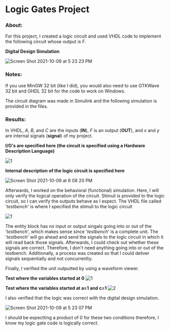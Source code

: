 # Logic Gates Project

### About:

For this project, I created a logic circuit and used VHDL code to implement the following circuit whose output is *F*.  

**Digital Design Simulation**

![Screen Shot 2021-10-09 at 5 23 23 PM](https://user-images.githubusercontent.com/89553126/136675114-1612804d-e56d-4b84-a379-2f0ba80d7eb1.png)

### Notes:

If you use MinGW 32 bit (like I did), you would also need to use GTKWave 32 bit and GHDL 32 bit for the code to work on Windows.

The circuit diagram was made in Simulink and the following simulation is provided in the files.

### Results:

In VHDL, *A*, *B*, and *C* are the inputs (**IN**), *F* is an output (**OUT**), and *x* and *y* are internal signals (**signal**) of my project.

**I/O's are specified here (the circuit is specified using a Hardware Description Language)**

![1](https://user-images.githubusercontent.com/89553126/136717067-f39b3dd2-5d78-4117-972e-d609f563d255.PNG)

**Internal description of the logic circuit is specified here**

![Screen Shot 2021-10-09 at 6 08 20 PM](https://user-images.githubusercontent.com/89553126/136675895-71543808-930c-4de5-af4d-97bd8f279e69.png)

Afterwards, I worked on the behavioral (functional) simulation. Here, I will only verify the logical operation of the circuit. Stimuli is provided to the logic circuit, so I can verify the outputs behave as I expect. The VHDL file called '*testbench*' is where I specified the stimuli to the logic circuit 

![1](https://user-images.githubusercontent.com/89553126/136717228-938fd731-41b7-4604-9a3d-55f34b71d4d7.PNG)

The entity block has no input or output singals going into or out of the '*testbench*', which makes sense since '*testbench*' is a complete unit. The '*testbench*' will go ahead and send the signals to the logic circuit in which it will read back those signals. Afterwards, I could check out whether these signals are correct. Therefore, I don't need anything going into or out of the testbench. Additionally, a process was created so that I could deliver signals sequentially and not concurrenlty.

Finally, I verified the unit outputted by using a waveform viewer. 

**Test where the variables started at 0**
![1](https://user-images.githubusercontent.com/89553126/136717353-3d1bf589-64d1-42f2-bb20-200de9efb4bf.PNG)

**Test where the variables started at a=1 and c=1**
![2](https://user-images.githubusercontent.com/89553126/136717355-7d821521-c8d4-4cd6-a93d-722b928b9d3e.PNG)

I also verified that the logic was correct with the digital design simulation.

![Screen Shot 2021-10-09 at 5 23 07 PM](https://user-images.githubusercontent.com/89553126/136717443-d619f866-dc08-473e-ab0a-d1346c685c07.png)

I should be expectting a product of 0 for these two conditions therefore, I know my logic gate code is logically correct.
